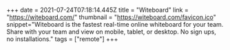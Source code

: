 +++
date = 2021-07-24T07:18:14.445Z
title = "Witeboard"
link = "https://witeboard.com/"
thumbnail = "https://witeboard.com/favicon.ico"
snippet="Witeboard is the fastest real-time online whiteboard for your team. Share with your team and view on mobile, tablet, or desktop. No sign ups, no installations."
tags = ["remote"]
+++

